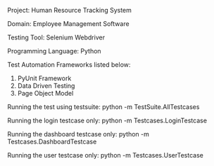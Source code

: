 Project: Human Resource Tracking System 

Domain: Employee Management Software  

Testing Tool: Selenium Webdriver

Programming Language: Python

Test Automation Frameworks listed below:
  1. PyUnit Framework
  2. Data Driven Testing
  3. Page Object Model

Running the test using testsuite: python -m TestSuite.AllTestcases

Running the login testcase only: python -m Testcases.LoginTestcase

Running the dashboard testcase only: python -m Testcases.DashboardTestcase

Running the user testcase only: python -m Testcases.UserTestcase
